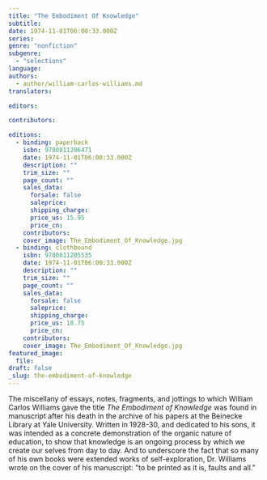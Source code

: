 ```yaml
---
title: "The Embodiment Of Knowledge"
subtitle:
date: 1974-11-01T06:00:33.000Z
series:
genre: "nonfiction"
subgenre:
  - "selections"
language:
authors:
  - author/william-carlos-williams.md
translators:

editors:

contributors:

editions:
  - binding: paperback
    isbn: 9780811206471
    date: 1974-11-01T06:00:33.000Z
    description: ""
    trim_size: ""
    page_count: ""
    sales_data:
      forsale: false
      saleprice:
      shipping_charge:
      price_us: 15.95
      price_cn:
    contributors:
    cover_image: The_Embodiment_Of_Knowledge.jpg
  - binding: clothbound
    isbn: 9780811205535
    date: 1974-11-01T06:00:33.000Z
    description: ""
    trim_size: ""
    page_count: ""
    sales_data:
      forsale: false
      saleprice:
      shipping_charge:
      price_us: 18.75
      price_cn:
    contributors:
    cover_image: The_Embodiment_Of_Knowledge.jpg
featured_image:
  file:
draft: false
_slug: the-embodiment-of-knowledge
---
```


The miscellany of essays, notes, fragments, and jottings to which William Carlos Williams gave the title _The Embodiment of Knowledge_ was found in manuscript after his death in the archive of his papers at the Beinecke Library at Yale University. Written in 1928-30, and dedicated to his sons, it was intended as a concrete demonstration of the organic nature of education, to show that knowledge is an ongoing process by which we create our selves from day to day. And to underscore the fact that so many of his own books were extended works of self-exploration, Dr. Williams wrote on the cover of his manuscript: "to be printed as it is, faults and all."

